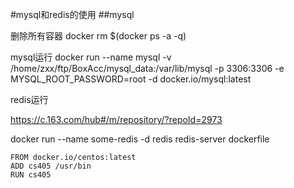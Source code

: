 #mysql和redis的使用
##mysql

删除所有容器
docker rm $(docker ps -a -q) 

mysql运行
docker run --name mysql -v /home/zxx/ftp/BoxAcc/mysql_data:/var/lib/mysql -p 3306:3306 -e MYSQL_ROOT_PASSWORD=root -d docker.io/mysql:latest
   
redis运行  

https://c.163.com/hub#/m/repository/?repoId=2973

docker run --name some-redis -d redis redis-server 
dockerfile  
```
FROM docker.io/centos:latest
ADD cs405 /usr/bin
RUN cs405
```
